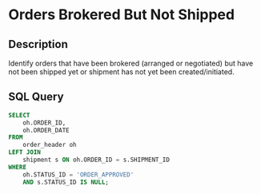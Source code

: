 # Orders Brokered But Not Shipped

## Description

Identify orders that have been brokered (arranged or negotiated) but have not been shipped yet or shipment has not yet been created/initiated.

## SQL Query

```sql
SELECT 
    oh.ORDER_ID,
    oh.ORDER_DATE
FROM 
    order_header oh
LEFT JOIN 
    shipment s ON oh.ORDER_ID = s.SHIPMENT_ID
WHERE 
    oh.STATUS_ID = 'ORDER_APPROVED'
    AND s.STATUS_ID IS NULL;
